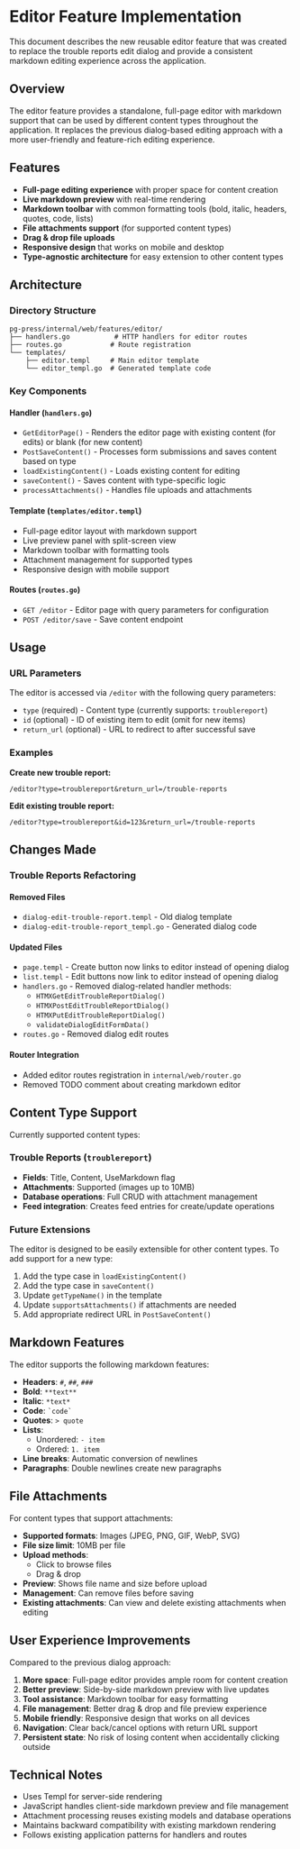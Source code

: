 # Editor Feature Implementation

This document describes the new reusable editor feature that was created to replace the trouble reports edit dialog and provide a consistent markdown editing experience across the application.

## Overview

The editor feature provides a standalone, full-page editor with markdown support that can be used by different content types throughout the application. It replaces the previous dialog-based editing approach with a more user-friendly and feature-rich editing experience.

## Features

- **Full-page editing experience** with proper space for content creation
- **Live markdown preview** with real-time rendering
- **Markdown toolbar** with common formatting tools (bold, italic, headers, quotes, code, lists)
- **File attachments support** (for supported content types)
- **Drag & drop file uploads**
- **Responsive design** that works on mobile and desktop
- **Type-agnostic architecture** for easy extension to other content types

## Architecture

### Directory Structure

```
pg-press/internal/web/features/editor/
├── handlers.go           # HTTP handlers for editor routes
├── routes.go            # Route registration
└── templates/
    ├── editor.templ     # Main editor template
    └── editor_templ.go  # Generated template code
```

### Key Components

#### Handler (`handlers.go`)

- `GetEditorPage()` - Renders the editor page with existing content (for edits) or blank (for new content)
- `PostSaveContent()` - Processes form submissions and saves content based on type
- `loadExistingContent()` - Loads existing content for editing
- `saveContent()` - Saves content with type-specific logic
- `processAttachments()` - Handles file uploads and attachments

#### Template (`templates/editor.templ`)

- Full-page editor layout with markdown support
- Live preview panel with split-screen view
- Markdown toolbar with formatting tools
- Attachment management for supported types
- Responsive design with mobile support

#### Routes (`routes.go`)

- `GET /editor` - Editor page with query parameters for configuration
- `POST /editor/save` - Save content endpoint

## Usage

### URL Parameters

The editor is accessed via `/editor` with the following query parameters:

- `type` (required) - Content type (currently supports: `troublereport`)
- `id` (optional) - ID of existing item to edit (omit for new items)
- `return_url` (optional) - URL to redirect to after successful save

### Examples

**Create new trouble report:**

```
/editor?type=troublereport&return_url=/trouble-reports
```

**Edit existing trouble report:**

```
/editor?type=troublereport&id=123&return_url=/trouble-reports
```

## Changes Made

### Trouble Reports Refactoring

#### Removed Files

- `dialog-edit-trouble-report.templ` - Old dialog template
- `dialog-edit-trouble-report_templ.go` - Generated dialog code

#### Updated Files

- `page.templ` - Create button now links to editor instead of opening dialog
- `list.templ` - Edit buttons now link to editor instead of opening dialog
- `handlers.go` - Removed dialog-related handler methods:
  - `HTMXGetEditTroubleReportDialog()`
  - `HTMXPostEditTroubleReportDialog()`
  - `HTMXPutEditTroubleReportDialog()`
  - `validateDialogEditFormData()`
- `routes.go` - Removed dialog edit routes

#### Router Integration

- Added editor routes registration in `internal/web/router.go`
- Removed TODO comment about creating markdown editor

## Content Type Support

Currently supported content types:

### Trouble Reports (`troublereport`)

- **Fields**: Title, Content, UseMarkdown flag
- **Attachments**: Supported (images up to 10MB)
- **Database operations**: Full CRUD with attachment management
- **Feed integration**: Creates feed entries for create/update operations

### Future Extensions

The editor is designed to be easily extensible for other content types. To add support for a new type:

1. Add the type case in `loadExistingContent()`
2. Add the type case in `saveContent()`
3. Update `getTypeName()` in the template
4. Update `supportsAttachments()` if attachments are needed
5. Add appropriate redirect URL in `PostSaveContent()`

## Markdown Features

The editor supports the following markdown features:

- **Headers**: `#`, `##`, `###`
- **Bold**: `**text**`
- **Italic**: `*text*`
- **Code**: `` `code` ``
- **Quotes**: `> quote`
- **Lists**:
  - Unordered: `- item`
  - Ordered: `1. item`
- **Line breaks**: Automatic conversion of newlines
- **Paragraphs**: Double newlines create new paragraphs

## File Attachments

For content types that support attachments:

- **Supported formats**: Images (JPEG, PNG, GIF, WebP, SVG)
- **File size limit**: 10MB per file
- **Upload methods**:
  - Click to browse files
  - Drag & drop
- **Preview**: Shows file name and size before upload
- **Management**: Can remove files before saving
- **Existing attachments**: Can view and delete existing attachments when editing

## User Experience Improvements

Compared to the previous dialog approach:

1. **More space**: Full-page editor provides ample room for content creation
2. **Better preview**: Side-by-side markdown preview with live updates
3. **Tool assistance**: Markdown toolbar for easy formatting
4. **File management**: Better drag & drop and file preview experience
5. **Mobile friendly**: Responsive design that works on all devices
6. **Navigation**: Clear back/cancel options with return URL support
7. **Persistent state**: No risk of losing content when accidentally clicking outside

## Technical Notes

- Uses Templ for server-side rendering
- JavaScript handles client-side markdown preview and file management
- Attachment processing reuses existing models and database operations
- Maintains backward compatibility with existing markdown rendering
- Follows existing application patterns for handlers and routes

